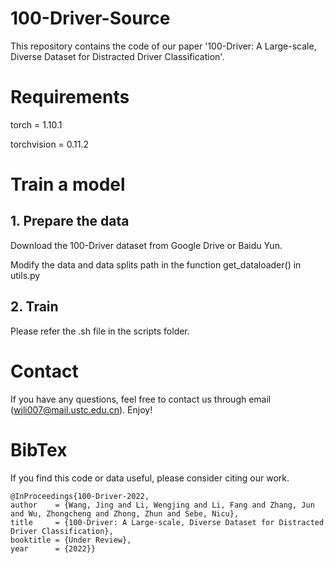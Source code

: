 # 100-Driver-Source

This repository contains the code of our paper '100-Driver: A Large-scale, Diverse Dataset for Distracted Driver Classification'.

# Requirements

torch = 1.10.1

torchvision = 0.11.2

# Train a model
## 1. Prepare the data
Download the 100-Driver dataset from Google Drive or Baidu Yun.

Modify the data and data splits path in the function get_dataloader() in utils.py

## 2. Train

Please refer the .sh file in the scripts folder.


# Contact 

If you have any questions, feel free to contact us through email (<wjli007@mail.ustc.edu.cn>). Enjoy!

# BibTex
If you find this code or data useful, please consider citing our work.
    
    @InProceedings{100-Driver-2022,
    author    = {Wang, Jing and Li, Wengjing and Li, Fang and Zhang, Jun and Wu, Zhongcheng and Zhong, Zhun and Sebe, Nicu},
    title     = {100-Driver: A Large-scale, Diverse Dataset for Distracted Driver Classification},
    booktitle = {Under Review},
    year      = {2022}}
